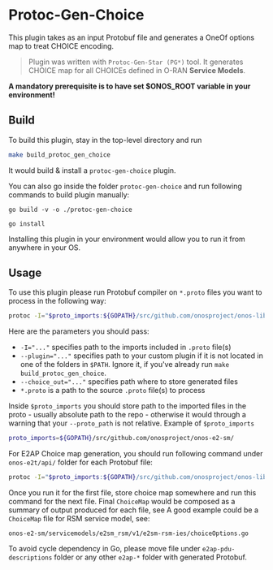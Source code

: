 # Protoc-Gen-Choice
This plugin takes as an input Protobuf file and generates a OneOf options map to treat CHOICE encoding.
> Plugin was written with `Protoc-Gen-Star (PG*)` tool. It generates CHOICE map for all CHOICEs defined in O-RAN **Service Models**.

**A mandatory prerequisite is to have set $ONOS_ROOT variable in your environment!** 

## Build
To build this plugin, stay in the top-level directory and run 

```bash
make build_protoc_gen_choice
```

It would build & install a `protoc-gen-choice` plugin.

You can also go inside the folder `protoc-gen-choice` and run following commands to build plugin manually:

`go build -v -o ./protoc-gen-choice`

`go install`

Installing this plugin in your environment would allow you to run it from anywhere in your OS.

## Usage
To use this plugin please run Protobuf compiler on `*.proto` files you want to process in the following way:

```bash
protoc -I="$proto_imports:${GOPATH}/src/github.com/onosproject/onos-lib-go/api" --proto_path="servicemodels/" --choice_out="servicemodels/e2sm_kpm_v2_go/v2/e2sm-kpm-v2-go/" servicemodels/e2sm_kpm_v2_go/v2/e2sm_kpm_v2_go.proto
```

Here are the parameters you should pass:
- `-I="..."` specifies path to the imports included in `.proto` file(s)
- `--plugin="..."` specifies path to your custom plugin if it is not located in one of the folders in `$PATH`. Ignore it, if you've already run `make build_protoc_gen_choice`.
- `--choice_out="..."` specifies path where to store generated files
- `*.proto` is a path to the source `.proto` file(s) to process

Inside `$proto_imports` you should store path to the imported files in the proto - usually absolute path to the repo - 
otherwise it would through a warning that your `--proto_path` is not relative. 
Example of `$proto_imports`
```bash
proto_imports=${GOPATH}/src/github.com/onosproject/onos-e2-sm/
```

For E2AP Choice map generation, you should run following command under `onos-e2t/api/` folder for each Protobuf file:
```bash
protoc -I="$proto_imports:${GOPATH}/src/github.com/onosproject/onos-lib-go/api:${GOPATH}/sarc/github.com/onosproject/onos-e2t/api" --proto_path="." --choice_out="./e2ap/v2/" e2ap/v2/e2ap_pdu_descriptions.proto
```
Once you run it for the first file, store choice map somewhere and run this command for the next file. Final `ChoiceMap` would be composed as a summary of output produced for each file, see
A good example could be a `ChoiceMap` file for RSM service model, see:

`onos-e2-sm/servicemodels/e2sm_rsm/v1/e2sm-rsm-ies/choiceOptions.go`

To avoid cycle dependency in Go, please move file under `e2ap-pdu-descriptions` folder or any other `e2ap-*` folder with generated Protobuf.